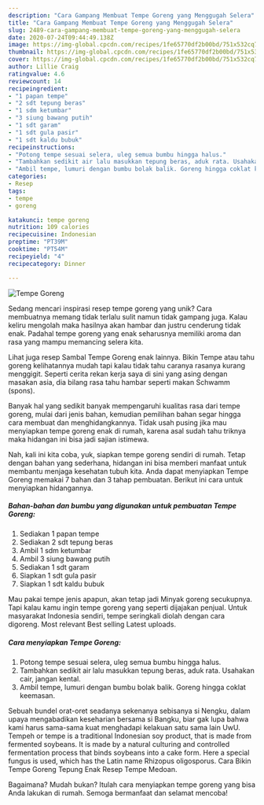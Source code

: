 ```yaml
---
description: "Cara Gampang Membuat Tempe Goreng yang Menggugah Selera"
title: "Cara Gampang Membuat Tempe Goreng yang Menggugah Selera"
slug: 2489-cara-gampang-membuat-tempe-goreng-yang-menggugah-selera
date: 2020-07-24T09:44:49.138Z
image: https://img-global.cpcdn.com/recipes/1fe65770df2b00bd/751x532cq70/tempe-goreng-foto-resep-utama.jpg
thumbnail: https://img-global.cpcdn.com/recipes/1fe65770df2b00bd/751x532cq70/tempe-goreng-foto-resep-utama.jpg
cover: https://img-global.cpcdn.com/recipes/1fe65770df2b00bd/751x532cq70/tempe-goreng-foto-resep-utama.jpg
author: Lillie Craig
ratingvalue: 4.6
reviewcount: 14
recipeingredient:
- "1 papan tempe"
- "2 sdt tepung beras"
- "1 sdm ketumbar"
- "3 siung bawang putih"
- "1 sdt garam"
- "1 sdt gula pasir"
- "1 sdt kaldu bubuk"
recipeinstructions:
- "Potong tempe sesuai selera, uleg semua bumbu hingga halus."
- "Tambahkan sedikit air lalu masukkan tepung beras, aduk rata. Usahakan cair, jangan kental."
- "Ambil tempe, lumuri dengan bumbu bolak balik. Goreng hingga coklat keemasan."
categories:
- Resep
tags:
- tempe
- goreng

katakunci: tempe goreng 
nutrition: 109 calories
recipecuisine: Indonesian
preptime: "PT39M"
cooktime: "PT54M"
recipeyield: "4"
recipecategory: Dinner

---
```



![Tempe Goreng](https://img-global.cpcdn.com/recipes/1fe65770df2b00bd/751x532cq70/tempe-goreng-foto-resep-utama.jpg)

Sedang mencari inspirasi resep tempe goreng yang unik? Cara membuatnya memang tidak terlalu sulit namun tidak gampang juga. Kalau keliru mengolah maka hasilnya akan hambar dan justru cenderung tidak enak. Padahal tempe goreng yang enak seharusnya memiliki aroma dan rasa yang mampu memancing selera kita.

Lihat juga resep Sambal Tempe Goreng enak lainnya. Bikin Tempe atau tahu goreng kelihatannya mudah tapi kalau tidak tahu caranya rasanya kurang menggigit. Seperti cerita rekan kerja saya di sini yang asing dengan masakan asia, dia bilang rasa tahu hambar seperti makan Schwamm (spons).

Banyak hal yang sedikit banyak mempengaruhi kualitas rasa dari tempe goreng, mulai dari jenis bahan, kemudian pemilihan bahan segar hingga cara membuat dan menghidangkannya. Tidak usah pusing jika mau menyiapkan tempe goreng enak di rumah, karena asal sudah tahu triknya maka hidangan ini bisa jadi sajian istimewa.


Nah, kali ini kita coba, yuk, siapkan tempe goreng sendiri di rumah. Tetap dengan bahan yang sederhana, hidangan ini bisa memberi manfaat untuk membantu menjaga kesehatan tubuh kita. Anda dapat menyiapkan Tempe Goreng memakai 7 bahan dan 3 tahap pembuatan. Berikut ini cara untuk menyiapkan hidangannya.

<!--inarticleads1-->

##### Bahan-bahan dan bumbu yang digunakan untuk pembuatan Tempe Goreng:

1. Sediakan 1 papan tempe
1. Sediakan 2 sdt tepung beras
1. Ambil 1 sdm ketumbar
1. Ambil 3 siung bawang putih
1. Sediakan 1 sdt garam
1. Siapkan 1 sdt gula pasir
1. Siapkan 1 sdt kaldu bubuk


Mau pakai tempe jenis apapun, akan tetap jadi Minyak goreng secukupnya. Tapi kalau kamu ingin tempe goreng yang seperti dijajakan penjual. Untuk masyarakat Indonesia sendiri, tempe seringkali diolah dengan cara digoreng. Most relevant Best selling Latest uploads. 

<!--inarticleads2-->

##### Cara menyiapkan Tempe Goreng:

1. Potong tempe sesuai selera, uleg semua bumbu hingga halus.
1. Tambahkan sedikit air lalu masukkan tepung beras, aduk rata. Usahakan cair, jangan kental.
1. Ambil tempe, lumuri dengan bumbu bolak balik. Goreng hingga coklat keemasan.


Sebuah bundel orat-oret seadanya sekenanya sebisanya si Nengku, dalam upaya mengabadikan keseharian bersama si Bangku, biar gak lupa bahwa kami harus sama-sama kuat menghadapi kelakuan satu sama lain UwU. Tempeh or tempe is a traditional Indonesian soy product, that is made from fermented soybeans. It is made by a natural culturing and controlled fermentation process that binds soybeans into a cake form. Here a special fungus is used, which has the Latin name Rhizopus oligosporus. Cara Bikin Tempe Goreng Tepung Enak Resep Tempe Medoan. 

Bagaimana? Mudah bukan? Itulah cara menyiapkan tempe goreng yang bisa Anda lakukan di rumah. Semoga bermanfaat dan selamat mencoba!
